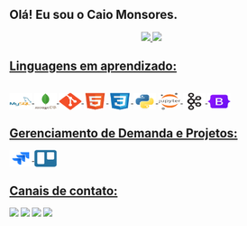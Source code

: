 

## Olá! Eu sou o Caio Monsores.
<div align="center">
  <a href="https://github.com/CaioMonsorez">
  <img height="150em" src="https://github-readme-stats.vercel.app/api?username=CaioMonsorez&show_icons=true&theme=dracula&include_all_commits=true&count_private=true"/>
  <img height="150em" src="https://github-readme-stats.vercel.app/api/top-langs/?username=CaioMonsorez&layout=compact&langs_count=7&theme=dracula"/>
</div>
  
 ## Linguagens em aprendizado:
<div style="display: inline_block"><br>
  <img align="center" alt="Caio-sql" height="30" width="40" src="https://raw.githubusercontent.com/devicons/devicon/master/icons/mysql/mysql-original-wordmark.svg">
  <img align="center" alt="Caio-mongo" height="30" width="40" src="https://raw.githubusercontent.com/devicons/devicon/master/icons/mongodb/mongodb-original-wordmark.svg">
  <img align="center" alt="Caio-git" height="30" width="40" src="https://raw.githubusercontent.com/devicons/devicon/master/icons/git/git-original.svg">
  <img align="center" alt="Caio-html" height="30" width="40" src="https://raw.githubusercontent.com/devicons/devicon/master/icons/html5/html5-original.svg">
  <img align="center" alt="Rafa-CSS" height="30" width="40" src="https://raw.githubusercontent.com/devicons/devicon/master/icons/css3/css3-original.svg">
  <img align="center" alt="Caio-Python" height="30" width="40" src="https://raw.githubusercontent.com/devicons/devicon/master/icons/python/python-original.svg">
  <img align="center" alt="Caio-Jupyter" height="30" width="40" src="https://raw.githubusercontent.com/devicons/devicon/master/icons/jupyter/jupyter-original-wordmark.svg">
  <img align="center" alt="Caio-apache" height="30" width="40" src="https://raw.githubusercontent.com/devicons/devicon/master/icons/apachekafka/apachekafka-original.svg">
  <img align="center" alt="Caio-apache" height="30" width="40" src="https://raw.githubusercontent.com/devicons/devicon/master/icons/bootstrap/bootstrap-original.svg">
  
  
  ## Gerenciamento de Demanda e Projetos:
  <img align="center" alt="Caio-jira" height="30" width="40" src="https://raw.githubusercontent.com/devicons/devicon/master/icons/jira/jira-original.svg">
  <img align="center" alt="Caio-git" height="30" width="40" src="https://raw.githubusercontent.com/devicons/devicon/master/icons/trello/trello-plain.svg">
  
  
  ## Canais de contato:
 
  <a href="https://instagram.com/caiomonsorez" target="_blank"><img src="https://img.shields.io/badge/-Instagram-%23E4405F?style=for-the-badge&logo=instagram&logoColor=white" target="_blank"></a>
 	<a href="https://www.twitch.tv/caitomondet" target="_blank"><img src="https://img.shields.io/badge/Twitch-9146FF?style=for-the-badge&logo=twitch&logoColor=white" target="_blank"></a>
  <a href = "mailto:caio.monsoress@gmail.com"><img src="https://img.shields.io/badge/-Gmail-%23333?style=for-the-badge&logo=gmail&logoColor=white" target="_blank"></a>
  <a href="https://www.linkedin.com/in/caiomonsorez" target="_blank"><img src="https://img.shields.io/badge/-LinkedIn-%230077B5?style=for-the-badge&logo=linkedin&logoColor=white" target="_blank"></a> 
 
 
 
</div>
<!--
**CaioMonsorez/CaioMonsorez** is a ✨ _special_ ✨ repository because its `README.md` (this file) appears on your GitHub profile.

- 🔭 I’m currently working on my personal project ITBOOK
- 🌱 I’m currently learning JavaScript, CSS, MySQL, HTML and Bootstrap 4
- 👯 I’m looking to collaborate on HTML, CSS and Bootstrap 4
- 🤔 I’m looking for help with Python and Django


